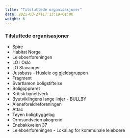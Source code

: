 ```yaml
---
title: "Tilsluttede organisasjoner"
date: 2021-03-27T17:13:19+01:00
weight: 6
---
```


### Tilsluttede organisasjoner
- Spire
- Habitat Norge
- Leieboerforeningen
- LO i Oslo
- LO Stavanger
- Jussbuss - Husleie og gjeldsgruppen
- Fragment 
- Svartlamon boligstiftelse
- Boligopprøret
- Kritisk bynettverk
- Byutviklingens lange linjer - BULLBY
- Aleneforeldreforeningen
- Attac
- Tøyen boligbyggelag
- Ormsundveien økogrend
- Enebakkveien 37
- Leieboerforeningen - Lokallag for kommunale leieboere


